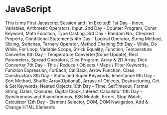 # JavaScript
This is my First Javascript Session and I'm Excited!!
1st Day - Index, Variables, Arithmetic Operators, Input.
2nd Day - Counter Program, Const Keyword, Math Function, Type Casting.
3rd Day - Random No., Checked Property, Conditional Statements
4th Day - Logical Operator, String Method, Slicing, Switches, Ternery Operator, Method Chaining
5th Day - While, Do While, For Loop, Variable Scope, Strick Equality, Function, Temperature Converter
6th Day - Temperature Converter(Some Update), Rest Parameters, Spread Operators, Dice Program, Array & 2D       Array, Dice Converter 
7th Day - This / Reduce / Objects / Maps / Filter Keywords, Function Expression, ForEach, CallBack, Arrow Function, Class, Constructors 
8th Day - Static and Super Keywords, Inheritance
9th Day - Sort Method, Shuffle Array(Optional), Arrays of Objects, Destructuring, Get & Set Keywords, Nested Objects
10th Day - Time, SetTimeout, Format String, Dates, Closures, Digital Clock, Interest Calculator
11th Day - Synchronous and Asynchronous, ES6 Module, Errors, Stop Watch, Calculator
12th Day - Element Selector, DOM, DOM Navigation, Add & Change HTML Elements